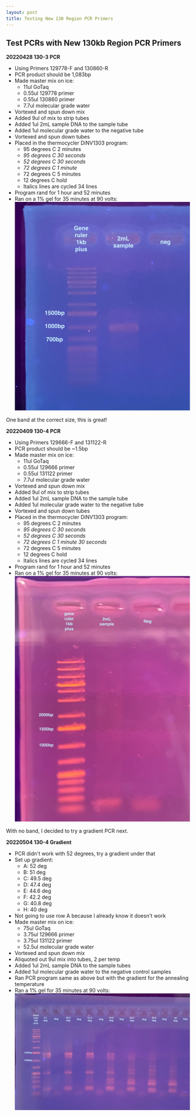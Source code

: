 ```yaml
---
layout: post
title: Testing New 130 Region PCR Primers
---
```


## Test PCRs with New 130kb Region PCR Primers

**20220428 130-3 PCR**

- Using Primers 129778-F and 130860-R
- PCR product should be 1,083bp
- Made master mix on ice:
  - 11ul GoTaq
  - 0.55ul 129778 primer
  - 0.55ul 130860 primer
  - 7.7ul molecular grade water
- Vortexed and spun down mix
- Added 9ul of mix to strip tubes
- Added 1ul 2mL sample DNA to the sample tube
- Added 1ul molecular grade water to the negative tube
- Vortexed and spun down tubes
- Placed in the thermocycler DiNV1303 program:
  - 95 degrees C 2 minutes
  - _95 degrees C 30 seconds_
  - _52 degrees C 30 seconds_
  - _72 degrees C 1 minute_
  - 72 degrees C 5 minutes
  - 12 degrees C hold
  - Italics lines are cycled 34 lines
- Program rand for 1 hour and 52 minutes
- Ran on a 1% gel for 35 minutes at 90 volts:
![](https://raw.githubusercontent.com/meschedl/Unckless-Lab-Notebook-Maggie/master/images/20220428-130-3-gel.jpeg)

One band at the correct size, this is great!

**20220409 130-4 PCR**

- Using Primers 129666-F and 131122-R
- PCR product should be ~1.5bp
- Made master mix on ice:
  - 11ul GoTaq
  - 0.55ul 129666 primer
  - 0.55ul 131122 primer
  - 7.7ul molecular grade water
- Vortexed and spun down mix
- Added 9ul of mix to strip tubes
- Added 1ul 2mL sample DNA to the sample tube
- Added 1ul molecular grade water to the negative tube
- Vortexed and spun down tubes
- Placed in the thermocycler DiNV1303 program:
  - 95 degrees C 2 minutes
  - _95 degrees C 30 seconds_
  - _52 degrees C 30 seconds_
  - _72 degrees C 1 minute 30 seconds_
  - 72 degrees C 5 minutes
  - 12 degrees C hold
  - Italics lines are cycled 34 lines
- Program rand for 1 hour and 52 minutes
- Ran on a 1% gel for 35 minutes at 90 volts:
![](https://raw.githubusercontent.com/meschedl/Unckless-Lab-Notebook-Maggie/master/images/20220409-130-4-gel.jpeg)

With no band, I decided to try a gradient PCR next.

**20220504 130-4 Gradient**

- PCR didn't work with 52 degrees, try a gradient under that
- Set up gradient:
  - A: 52 deg
  - B: 51 deg
  - C: 49.5 deg
  - D: 47.4 deg
  - E: 44.6 deg
  - F: 42.2 deg
  - G: 40.8 deg
  - H: 40 deg
- Not going to use row A because I already know it doesn't work
- Made master mix on ice:
  - 75ul GoTaq
  - 3.75ul 129666 primer
  - 3.75ul 131122 primer
  - 52.5ul molecular grade water
- Vortexed and spun down mix
- Aliquoted out 9ul mix into tubes, 2 per temp
- Added 1ul 2mL sample DNA to the sample tubes
- Added 1ul molecular grade water to the negative control samples
- Ran PCR program same as above but with the gradient for the annealing temperature
- Ran a 1% gel for 35 minutes at 90 volts:
![](https://raw.githubusercontent.com/meschedl/Unckless-Lab-Notebook-Maggie/master/images/20220504-130-4-graid.jpeg)
